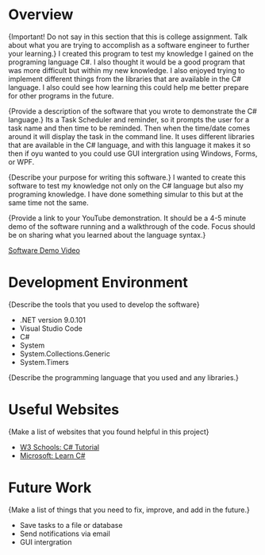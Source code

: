 # Overview

{Important! Do not say in this section that this is college assignment. Talk about what you are trying to accomplish as a software engineer to further your learning.}
I created this program to test my knowledge I gained on the programing language C#. I also thought it would be a good program that was more difficult but within my new knowledge. I also enjoyed trying to implement different things from the libraries that are available in the C# language. I also could see how learning this could help me better prepare for other programs in the future. 

{Provide a description of the software that you wrote to demonstrate the C# language.}
Its a Task Scheduler and reminder, so it prompts the user for a task name and then time to be reminded. Then when the time/date comes around it will display the task in the command line. It uses different libraries that are available in the C# language, and with this language it makes it so then if oyu wanted to you could use GUI intergration using Windows, Forms, or WPF.

{Describe your purpose for writing this software.}
I wanted to create this software to test my knowledge not only on the C# language but also my programing knowledge. I have done something simular to this but at the same time not the same. 

{Provide a link to your YouTube demonstration. It should be a 4-5 minute demo of the software running and a walkthrough of the code. Focus should be on sharing what you learned about the language syntax.}

[Software Demo Video](http://youtube.link.goes.here)

# Development Environment

{Describe the tools that you used to develop the software}
* .NET version 9.0.101
* Visual Studio Code
* C#
* System
* System.Collections.Generic
* System.Timers

{Describe the programming language that you used and any libraries.}

# Useful Websites

{Make a list of websites that you found helpful in this project}

- [W3 Schools: C# Tutorial](https://www.w3schools.com/cs/index.php)
- [Microsoft: Learn C#](https://dotnet.microsoft.com/en-us/learn/csharp)

# Future Work

{Make a list of things that you need to fix, improve, and add in the future.}

- Save tasks to a file or database
- Send notifications via email
- GUI intergration